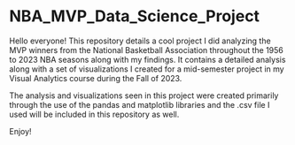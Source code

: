 # NBA_MVP_Data_Science_Project
Hello everyone! This repository details a cool project I did analyzing the MVP winners from the National Basketball Association throughout the 1956 to 2023 NBA seasons along with my findings.
It contains a detailed analysis along with a set of visualizations I created for a mid-semester project in my Visual Analytics course during the Fall of 2023.

The analysis and visualizations seen in this project were created primarily through the use of the pandas and matplotlib libraries and the .csv file I used will be included in this repository as well.

Enjoy!
